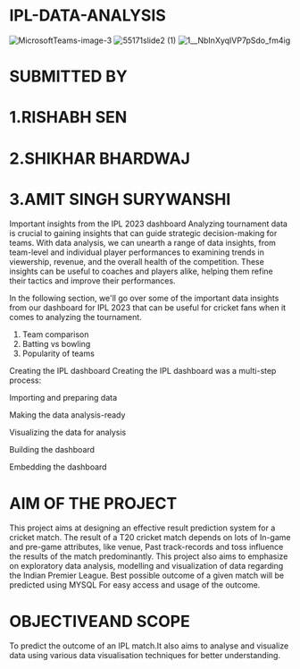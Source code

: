 # IPL-DATA-ANALYSIS
![MicrosoftTeams-image-3]([https://github.com/preetitikku/IPL-DATA-ANALYSIS/assets/141815756/cd35b540-9216-4757-9db0-3a00a5e93795](https://github-production-user-asset-6210df.s3.amazonaws.com/141815756/295585131-cd35b540-9216-4757-9db0-3a00a5e93795.png?X-Amz-Algorithm=AWS4-HMAC-SHA256&X-Amz-Credential=AKIAVCODYLSA53PQK4ZA%2F20240110%2Fus-east-1%2Fs3%2Faws4_request&X-Amz-Date=20240110T163158Z&X-Amz-Expires=300&X-Amz-Signature=1836e2ab5d6e691993eedf7b92057a7f9869b7e32fff2b70785318470294a07b&X-Amz-SignedHeaders=host&actor_id=151837914&key_id=0&repo_id=741478262))
![55171slide2 (1)]([https://github.com/preetitikku/IPL-DATA-ANALYSIS/assets/141815756/616bc44b-3b01-430f-9c2d-b55607175ba6](https://github-production-user-asset-6210df.s3.amazonaws.com/141815756/295592985-616bc44b-3b01-430f-9c2d-b55607175ba6.jpg?X-Amz-Algorithm=AWS4-HMAC-SHA256&X-Amz-Credential=AKIAVCODYLSA53PQK4ZA%2F20240110%2Fus-east-1%2Fs3%2Faws4_request&X-Amz-Date=20240110T163328Z&X-Amz-Expires=300&X-Amz-Signature=567e32153e3005d35b9538c522e18c0bfb9996fbf40c926897671f53da71ba45&X-Amz-SignedHeaders=host&actor_id=151837914&key_id=0&repo_id=741478262))
![1__NbInXyqIVP7pSdo_fm4ig]([https://github.com/preetitikku/IPL-DATA-ANALYSIS/assets/141815756/050bf821-0bf5-4488-9cd7-b6513b9b59fd](https://github-production-user-asset-6210df.s3.amazonaws.com/141815756/295593045-050bf821-0bf5-4488-9cd7-b6513b9b59fd.png?X-Amz-Algorithm=AWS4-HMAC-SHA256&X-Amz-Credential=AKIAVCODYLSA53PQK4ZA%2F20240110%2Fus-east-1%2Fs3%2Faws4_request&X-Amz-Date=20240110T163405Z&X-Amz-Expires=300&X-Amz-Signature=25492b8595133fdd98aaf228014142ae8b61c36ca2475ae3b1e3fe8e51b4a787&X-Amz-SignedHeaders=host&actor_id=151837914&key_id=0&repo_id=741478262))


# SUBMITTED BY
# 1.RISHABH SEN
# 2.SHIKHAR BHARDWAJ
# 3.AMIT SINGH SURYWANSHI
Important insights from the IPL 2023 dashboard
Analyzing tournament data is crucial to gaining insights that can guide strategic decision-making for teams. With data analysis, we can unearth a range of data insights, from team-level and individual player performances to examining trends in viewership, revenue, and the overall health of the competition. These insights can be useful to coaches and players alike, helping them refine their tactics and improve their performances.

In the following section, we'll go over some of the important data insights from our dashboard for IPL 2023 that can be useful for cricket fans when it comes to analyzing the tournament.
1. Team comparison
2. Batting vs bowling
3. Popularity of teams

Creating the IPL  dashboard
Creating the IPL dashboard was a multi-step process:

Importing and preparing data

Making the data analysis-ready

Visualizing the data for analysis

Building the dashboard

Embedding the dashboard
#  AIM OF THE PROJECT
This project aims at designing an effective result prediction system for a cricket match. The
result of a T20 cricket match depends on lots of In-game and pre-game attributes, like
venue, Past track-records and toss influence the results of the match predominantly. This
project also aims to emphasize on exploratory data analysis, modelling and visualization of
data regarding the Indian Premier League. Best possible outcome of a given match will be
predicted using MYSQL For easy access and usage of the outcome.

# OBJECTIVEAND SCOPE
To predict the outcome of an IPL match.It also aims to analyse and visualize data using
various data visualisation techniques for better understanding.


